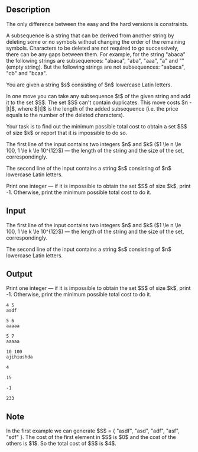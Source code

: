 ## Description

<div><p><span class="tex-font-style-bf">The only difference between the easy and the hard versions is constraints</span>.</p><p>A subsequence is a string that can be derived from another string by deleting some or no symbols without changing the order of the remaining symbols. Characters to be deleted are not required to go successively, there can be any gaps between them. For example, for the string "<span class="tex-font-style-tt">abaca</span>" the following strings are subsequences: "<span class="tex-font-style-tt">abaca</span>", "<span class="tex-font-style-tt">aba</span>", "<span class="tex-font-style-tt">aaa</span>", "<span class="tex-font-style-tt">a</span>" and "<span class="tex-font-style-tt"></span>" (empty string). But the following strings are not subsequences: "<span class="tex-font-style-tt">aabaca</span>", "<span class="tex-font-style-tt">cb</span>" and "<span class="tex-font-style-tt">bcaa</span>".</p><p>You are given a string $s$ consisting of $n$ lowercase Latin letters.</p><p>In one move you can take <span class="tex-font-style-bf">any</span> subsequence $t$ of the given string and add it to the set $S$. The set $S$ can't contain duplicates. This move costs $n - |t|$, where $|t|$ is the length of the added subsequence (i.e. the price equals to the number of the deleted characters).</p><p>Your task is to find out the minimum possible total cost to obtain a set $S$ of size $k$ or report that it is impossible to do so.</p></div><div class="input-specification"><p>The first line of the input contains two integers $n$ and $k$ ($1 \le n \le 100, 1 \le k \le 10^{12}$) — the length of the string and the size of the set, correspondingly.</p><p>The second line of the input contains a string $s$ consisting of $n$ lowercase Latin letters.</p></div><div class="output-specification"><p>Print one integer — if it is impossible to obtain the set $S$ of size $k$, print <span class="tex-font-style-tt">-1</span>. Otherwise, print the minimum possible total cost to do it.</p></div>

## Input

<p>The first line of the input contains two integers $n$ and $k$ ($1 \le n \le 100, 1 \le k \le 10^{12}$) — the length of the string and the size of the set, correspondingly.</p><p>The second line of the input contains a string $s$ consisting of $n$ lowercase Latin letters.</p>

## Output

<p>Print one integer — if it is impossible to obtain the set $S$ of size $k$, print <span class="tex-font-style-tt">-1</span>. Otherwise, print the minimum possible total cost to do it.</p>





```input1
4 5
asdf
```




```input2
5 6
aaaaa
```




```input3
5 7
aaaaa
```




```input4
10 100
ajihiushda
```




```output1
4
```




```output2
15
```




```output3
-1
```




```output4
233
```



## Note

<p>In the first example we can generate $S$ = { "<span class="tex-font-style-tt">asdf</span>", "<span class="tex-font-style-tt">asd</span>", "<span class="tex-font-style-tt">adf</span>", "<span class="tex-font-style-tt">asf</span>", "<span class="tex-font-style-tt">sdf</span>" }. The cost of the first element in $S$ is $0$ and the cost of the others is $1$. So the total cost of $S$ is $4$.</p>
